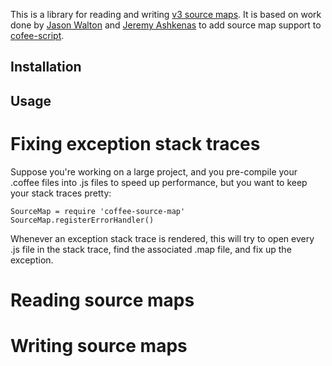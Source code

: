 This is a library for reading and writing
[v3 source maps](https://docs.google.com/document/d/1U1RGAehQwRypUTovF1KRlpiOFze0b-_2gc6fAH0KY0k/edit).
It is based on work done by [Jason Walton](https://github.com/jwalton) and
[Jeremy Ashkenas](https://github.com/jashkenas) to add source map support to
[cofee-script](https://github.com/jashkenas/coffee-script).

Installation
------------

Usage
-----

Fixing exception stack traces
=============================

Suppose you're working on a large project, and you pre-compile your .coffee files into .js files
to speed up performance, but you want to keep your stack traces pretty:

    SourceMap = require 'coffee-source-map'
    SourceMap.registerErrorHandler()

Whenever an exception stack trace is rendered, this will try to open every .js file in the stack
trace, find the associated .map file, and fix up the exception.

Reading source maps
===================

Writing source maps
===================

